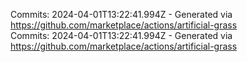 Commits: 2024-04-01T13:22:41.994Z - Generated via https://github.com/marketplace/actions/artificial-grass
<br>
Commits: 2024-04-01T13:22:41.994Z - Generated via https://github.com/marketplace/actions/artificial-grass
<br>

